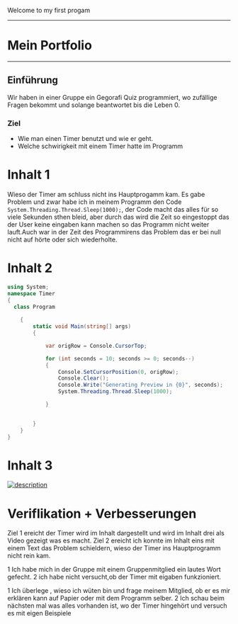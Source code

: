 Welcome to my first progam

---
# Mein Portfolio
---
## Einführung
Wir haben in einer Gruppe ein Gegorafi Quiz programmiert, wo zufällige Fragen bekommt und solange beantwortet bis die Leben 0.

### Ziel
* Wie man einen Timer benutzt und wie er geht.
* Welche schwirigkeit mit einem Timer hatte im Programm 

# Inhalt 1
Wieso der Timer am schluss nicht ins Hauptprogamm kam. Es gabe Problem und zwar habe ich in meinem Programm den Code `System.Threading.Thread.Sleep(1000);`, der Code macht das alles für so viele Sekunden sthen bleid, aber durch das wird die Zeit so eingestoppt das der User keine eingaben kann machen so das Programm nicht weiter lauft.Auch war in der Zeit des Programmirens das Problem das er bei null nicht auf hörte oder sich wiederholte.

# Inhalt 2
```c#
using System;
namespace Timer
{
  class Program
         
    {
        static void Main(string[] args)
        {

            var origRow = Console.CursorTop;

            for (int seconds = 10; seconds >= 0; seconds--)
            {
                Console.SetCursorPosition(0, origRow);
                Console.Clear();
                Console.Write("Generating Preview in {0}", seconds);
                System.Threading.Thread.Sleep(1000);

            }
            

        }
    }
}
```
# Inhalt 3
[![description](http://img.youtube.com/vi/MtC5P71g8kQ/0.jpg)](https://www.youtube.com/watch?v=mmAr7VVDlFE)

# Veriflikation +  Verbesserungen
Ziel 1 ereicht der Timer wird im Inhalt dargestellt und wird im Inhalt drei als Video gezeigt was es macht.
Ziel 2 ereicht ich konnte im Inhalt eins mit einem Text das Problem schieldern, wieso der Timer ins Hauptprogramm nicht rein kam.

1 Ich habe mich in der Gruppe mit einem Gruppenmitglied ein lautes Wort gefecht.
 2 ich habe  nicht versucht,ob der Timer mit eigaben funkzioniert.
 
 1 Ich überlege , wieso ich wüten bin und frage meinem Mitglied, ob er es mir erklären kann auf Papier oder mit dem Programm selber.
 2 Ich schau beim nächsten mal was alles vorhanden ist, wo der Timer hingehört und versuch es mit eigen Beispiele


